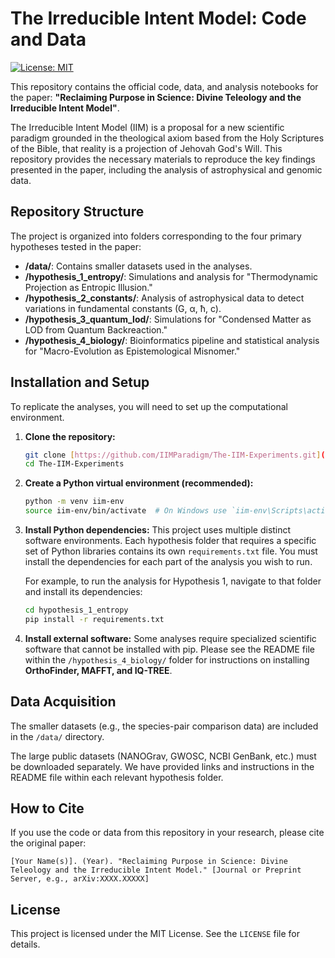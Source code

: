 # The Irreducible Intent Model: Code and Data

[![License: MIT](https://img.shields.io/badge/License-MIT-yellow.svg)](https://opensource.org/licenses/MIT)

This repository contains the official code, data, and analysis notebooks for the paper: **"Reclaiming Purpose in Science: Divine Teleology and the Irreducible Intent Model"**.

The Irreducible Intent Model (IIM) is a proposal for a new scientific paradigm grounded in the theological axiom based from the Holy Scriptures of the Bible, that reality is a projection of Jehovah God's Will. This repository provides the necessary materials to reproduce the key findings presented in the paper, including the analysis of astrophysical and genomic data.

## Repository Structure

The project is organized into folders corresponding to the four primary hypotheses tested in the paper:

* **/data/**: Contains smaller datasets used in the analyses.
* **/hypothesis_1_entropy/**: Simulations and analysis for "Thermodynamic Projection as Entropic Illusion."
* **/hypothesis_2_constants/**: Analysis of astrophysical data to detect variations in fundamental constants (G, α, ħ, c).
* **/hypothesis_3_quantum_lod/**: Simulations for "Condensed Matter as LOD from Quantum Backreaction."
* **/hypothesis_4_biology/**: Bioinformatics pipeline and statistical analysis for "Macro-Evolution as Epistemological Misnomer."

## Installation and Setup

To replicate the analyses, you will need to set up the computational environment.

1.  **Clone the repository:**
    ```bash
    git clone [https://github.com/IIMParadigm/The-IIM-Experiments.git](https://github.com/IIMParadigm/The-IIM-Experiments.git)
    cd The-IIM-Experiments
    ```

2.  **Create a Python virtual environment (recommended):**
    ```bash
    python -m venv iim-env
    source iim-env/bin/activate  # On Windows use `iim-env\Scripts\activate`
    ```

3.  **Install Python dependencies:**
    This project uses multiple distinct software environments. Each hypothesis folder that requires a specific set of Python libraries contains its own `requirements.txt` file. You must install the dependencies for each part of the analysis you wish to run.

    For example, to run the analysis for Hypothesis 1, navigate to that folder and install its dependencies:
    ```bash
    cd hypothesis_1_entropy
    pip install -r requirements.txt
    ```
4.  **Install external software:**
    Some analyses require specialized scientific software that cannot be installed with pip. Please see the README file within the `/hypothesis_4_biology/` folder for instructions on installing **OrthoFinder, MAFFT, and IQ-TREE**.

## Data Acquisition

The smaller datasets (e.g., the species-pair comparison data) are included in the `/data/` directory.

The large public datasets (NANOGrav, GWOSC, NCBI GenBank, etc.) must be downloaded separately. We have provided links and instructions in the README file within each relevant hypothesis folder.

## How to Cite

If you use the code or data from this repository in your research, please cite the original paper:

```
[Your Name(s)]. (Year). "Reclaiming Purpose in Science: Divine Teleology and the Irreducible Intent Model." [Journal or Preprint Server, e.g., arXiv:XXXX.XXXXX]
```

## License

This project is licensed under the MIT License. See the `LICENSE` file for details.

